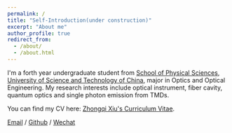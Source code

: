 ```yaml
---
permalink: /
title: "Self-Introduction(under construction)"
excerpt: "About me"
author_profile: true
redirect_from: 
  - /about/
  - /about.html
---
```

I'm a forth year undergraduate student from [School of Physical Sciences](https://en.physics.ustc.edu.cn/), [University of Science and Technology of China](https://en.ustc.edu.cn/), major in Optics and Optical Engineering. My research interests include optical instrument, fiber cavity, quantum optics and single photon emission from TMDs.

You can find my CV here: [Zhongqi Xiu's Curriculum Vitae](../assets/Curriculum_Vitae.pdf).

[Email](mailto:xzqtelux@mail.ustc.edu.cn) / [Github](https://github.com/k-telux) / [Wechat](../images/wechat.jpg)
